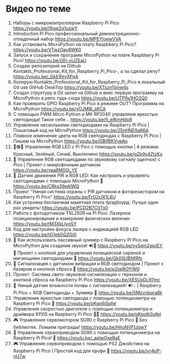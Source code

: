 Видео по теме
===
01. Наборы с микроконтроллером Raspberry Pi Pico https://youtu.be/0hxe2q1uzwY
02. Introduction Pi Pico профессиональный демонстрационно-отладочный набор https://youtu.be/MPEYIoewVVA
03. Как установить MicroPython на плату Raspbbery Pi Pico? https://youtu.be/VTwzOay8WK0
04. Запуск и сохранение программ  MicroPython на плате Raspbbery Pi Pico! https://youtu.be/GEj-vlJZEaU
05. Создаю репозиторий на Github Kontakts_Professional_Kit_for_Raspberry_Pi_Pico-, а ты сделал репу? https://youtu.be/_GkE9VyXPqA
06. Копирую Kontakts_Professional_Kit_for_Raspberry_Pi_Pico в локальный Git use GitHub DeskTop https://youtu.be/XTsznTpnw4s
07. Создал структуру в Git залил на Github и внес первую программу на MicroPython в репо туда-сюда https://youtu.be/UTP9s1HO2Q0
08. Как проверить GPIO Raspberry Pi Pico в режиме OUT? Программа на MicroPython https://youtu.be/yOJM8I_sKCA
09. С помощью PWM Micro Python и MK RP2040 управляем яркостью светодиода! Такое себе... https://youtu.be/fi_elKmHdo8
10. Управление несколькими светодиодами на Raspberry Pi Pico | Пошаговый код на MicroPython  https://youtu.be/25nHNE9a66A
11. Плавное изменение цвета на RGB светодиодах с Raspberry Pi Pico | Пишем на MicroPython https://youtu.be/GBifBKVveAo
12. 🔴🟢🔵 Управление RGB LED с Pi Pico с помощью кнопки | 4 режима: Красный, Зелёный, Синий, Выключено https://youtu.be/g2b9v4ZtzKs
13. 🎵 Управление RGB светодиодами по звуковому сигналу (щелчок) с Pico | Проект с микрофонным датчиком https://youtu.be/yaa6MG0j_YE
14. 📡 Датчик движения PIR и RGB LED: Как настроить и управлять светодиодами с помощью MicroPython 🌟 https://youtu.be/CRks39pAIWQ
15. Проект "Умная система охраны с PIR датчиком и фоторезистором на Raspberry Pi Pico" https://youtu.be/FrG2clX1L6U
16. Как устроена беспаечная макетная плата брэдбоурд. Лучше один раз увидеть! https://youtu.be/PCD2B7C0Tx0
17.  Работа с фотодатчиком TSL250R на Pi Pico: Лазерное позиционирование и измерение физических величин https://youtu.be/tM3XkLIygSY
18. Код для настройки фокуса лазера с индикацией RGB LED https://youtu.be/tG1ebDQZGl0
19. 📢 Как использовать пассивный зуммер с Raspberry Pi Pico на MicroPython для создания звуков! 🔊🎵 https://youtu.be/vy5qm2woiEY
🚨 Проект с кнопкой для управления полицейской сиреной и мигающими светодиодами 🚨
https://youtu.be/Gk0SUBNfRfs
20. 📢 Сигнализация с датчиком вибрации и RGB светодиодом | Проект с базером и кнопкой сброса 🚨 https://youtu.be/p2iqiROYjW0
21. Проект: Система свето-звуковой сигнализации с герконом и кнопкой сброса на Raspberry Pi Pico https://youtu.be/XESUxDL97mc
22. 🌱 Умный датчик влажности почвы с сигнализацией! 🔊💡 | Raspberry Pi Pico + RGB Светодиоды + Зуммер 🚨 https://youtu.be/5Mzvnbpra8k
23. Управление яркостью светодиода с помощью потенциометра на Raspberry Pi Pico 🌟 https://youtu.be/pKgo6jSqfeI
24. Управление скоростью двигателя с помощью потенциометра и драйвера 9110S на Raspberry Pi Pico 🚗💨 https://youtu.be/pKgo6jSqfeI
25. 🎮 Управление сервомотором SG90 с Raspberry Pi Pico 🤖 Без библиотек. Ломаем преграды! https://youtu.be/HhoNVFfJqwY
26. 🚀 Управление сервоприводом SG90 с помощью потенциометра на Raspberry Pi Pico! 🤖 https://youtu.be/_aplwOxeBaE
27. 🎮 Управление сервоприводом с помощью PS2 Джойстика на Raspberry Pi Pico | Простой код для профи 🤖 https://youtu.be/ivr4pP-nU7w
